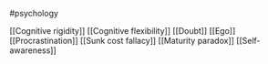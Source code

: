 #psychology 

[[Cognitive rigidity]]
[[Cognitive flexibility]]
[[Doubt]]
[[Ego]]
[[Procrastination]]
[[Sunk cost fallacy]]
[[Maturity paradox]]
[[Self-awareness]]
